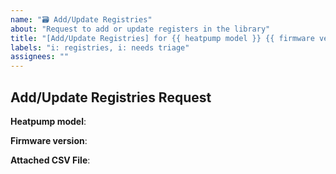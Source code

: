 ```yaml
---
name: "🗃️ Add/Update Registries"
about: "Request to add or update registers in the library"
title: "[Add/Update Registries] for {{ heatpump model }} {{ firmware version }}"
labels: "i: registries, i: needs triage"
assignees: ""
---
```


## Add/Update Registries Request

**Heatpump model**:
<!-- e.g. F1145-6, F1255-6, F2040-6, S1155-6, S1255-6 -->

**Firmware version**:
<!-- e.g. 5.3.11, 5.4.4 -->

**Attached CSV File**:
<!-- Please attach the CSV file exported from your heatpump. -->

<!--
## How to obtain the CSV file

1. **For F series pumps:**
   - Use [ModbusManager](https://professional.nibe.eu/sv/proffshjalp/kommunikation/nibe-modbus) to export a CSV file from your heatpump.
   - Locate the corresponding file in the `nibe/data` folder.

2. **For S series pumps:**
   - Set your heatpump language to English.
   - Export the registers as a CSV file from the system interface.
-->

<!-- Please provide any additional information that could help us verify your changes or the source of the registers data. -->
